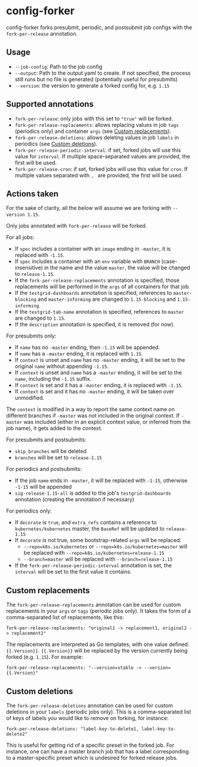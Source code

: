 # config-forker

config-forker forks presubmit, periodic, and postsubmit job configs with the `fork-per-release` annotation.

## Usage

* `--job-config`: Path to the job config
* `--output`: Path to the output yaml to create. If not specified, the process still runs but no file is generated
  (potentially useful for presubmits)
* `--version`: the version to generate a forked config for, e.g. `1.15`

## Supported annotations

- `fork-per-release`: only jobs with this set to `"true"` will be forked.
- `fork-per-release-replacements`: allows replacing values in job `tags` (periodics only) and container `args` (see [Custom replacements](#custom-replacements)).
- `fork-per-release-deletions`: allows deleting values in job `labels` in periodics (see [Custom deletions](#custom-deletions)).
- `fork-per-release-periodic-interval`: if set, forked jobs will use this value for `interval`. If multiple space-separated values are provided, the first will be used.
- `fork-per-release-cron`: if set, forked jobs will use this value for `cron`. If multiple values separated with `, ` are provided, the first will be used.

## Actions taken

For the sake of clarity, all the below will assume we are forking with `--version 1.15`.

Only jobs annotated with `fork-per-release` will be forked.

For all jobs:

- If `spec` includes a container with an `image` ending in `-master`, it is replaced with `-1.15`.
- If `spec` includes a container with an `env` variable with `BRANCH` (case-insensitive) in the name and the value
  `master`, the value will be changed to `release-1.15`.
- If the `fork-per-release-replacements` annotation is specified, those replacements will be performed in the `args`
  of all containers for that job.
- If the `testgrid-dashboards` annotation is specified, references to `master-blocking` and `master-informing` are
  changed to `1.15-blocking` and `1.15-informing`.
- If the `testgrid-tab-name` annotation is specified, references to `master` are changed to `1.15`.
- If the `description` annotation is specified, it is removed (for now).

For presubmits only:

- If `name` has no `-master` ending, then `-1.15` will be appended.
- If `name` has a `-master` ending, it is replaced with `1.15`.
- If `context` is unset and `name` has no `-master` ending, it will be set to the original `name` without appending `-1.15`.
- If `context` is unset and `name` has a `-master` ending, it will be set to the `name`, including the `-1.15` suffix.
- If `context` is set and it has a `-master` ending, it is replaced with `-1.15`.
- If `context` is set and it has no `-master` ending, it will be taken over unmodified.

The `context` is modified in a way to report the same context name on different branches if `-master` was not included
in the original context. If `-master` was included (either in an explicit context value, or inferred from the job name),
it gets added to the context.

For presubmits and postsubmits:

- `skip_branches` will be deleted
- `branches` will be set to `release-1.15`

For periodics and postsubmits:

- If the job `name` ends in `-master`, it will be replaced with `-1-15`, otherwise `-1-15` will be appended
- `sig-release-1.15-all` is added to the job's `testgrid-dashboards` annotation (creating the annotation if necessary)

For periodics only:

- If `decorate` is `true`, and `extra_refs` contains a reference to `kubernetes/kubernetes` master, the `BaseRef`
  will be updated to `release-1.15`
- If `decorate` is not true, some bootstrap-related `args` will be replaced:
  - `--repo=k8s.io/kubernetes` or `--repo=k8s.io/kubernetes=master` will be replaced with `--repo=k8s.io/kubernetes=release-1.15`
  - `--branch=master` will be replaced with `--branch=release-1.15`
- If the `fork-per-release-periodic-interval` annotation is set, the `interval` will be set to the first value it contains.
 
## Custom replacements

The `fork-per-release-replacements` annotation can be used for custom replacements in your `args` or `tags` (periodic jobs only).
It takes the form of a comma-separated list of replacements, like this:

```
fork-per-release-replacements: "original1 -> replacement1, original2 -> replacement2"
```

The replacements are interpreted as Go templates, with one value defined: `{{.Version}}`. `{{.Version}}` will be replaced
by the version currently being forked (e.g. `1.15`). For example:

```
fork-per-release-replacements: "--version=stable -> --version={{.Version}"
```

## Custom deletions

The `fork-per-release-deletions` annotation can be used for custom deletions in your `labels` (periodic jobs only).
This is a comma-separated list of keys of labels you would like to remove on forking, for instance:

```
fork-per-release-deletions: "label-key-to-delete1, label-key-to-delete2"
```

This is useful for getting rid of a specific preset in the forked job. For instance, one can have a master branch job that
has a label corresponding to a master-specific preset which is undesired for forked release jobs.
